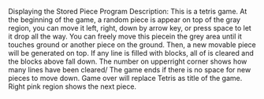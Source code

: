 Displaying the Stored Piece
Program Description:
This is a tetris game. At the beginning of the game, a random piece is
appear on top of the gray region, you can move it left, right, down by
arrow key, or press space to let it drop all the way. You can freely 
move this piecein the grey area until it touches ground or another piece 
on the ground. Then, a new movable piece will be generated on top. If any
line is filled with blocks, all of is cleared and the blocks above fall
down. The number on upperright corner shows how many lines have been cleared/
The game ends if there is no space for new pieces to move down. Game over
will replace Tetris as title of the game. Right pink region shows the next 
piece. 
